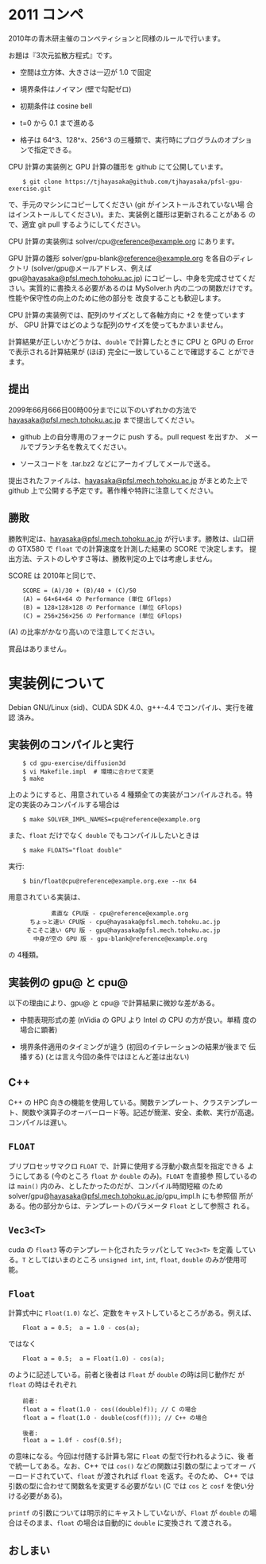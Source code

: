 2011 コンペ 
===========

2010年の青木研主催のコンペティションと同様のルールで行います。

お題は『3次元拡散方程式』です。

  - 空間は立方体、大きさは一辺が 1.0 で固定

  - 境界条件はノイマン (壁で勾配ゼロ)

  - 初期条件は cosine bell

  - t=0 から 0.1 まで進める

  - 格子は 64^3、128^x、256^3 の三種類で、実行時にプログラムのオプショ
    ンで指定できる。

CPU 計算の実装例と GPU 計算の雛形を github にて公開しています。

        $ git clone https://tjhayasaka@github.com/tjhayasaka/pfsl-gpu-exercise.git

で、手元のマシンにコピーしてください (git がインストールされていない場
合はインストールしてください)。また、実装例と雛形は更新されることがある
ので、適宜 git pull するようにしてください。

CPU 計算の実装例は solver/cpu@reference@example.org にあります。

GPU 計算の雛形 solver/gpu-blank@reference@example.org を各自のディレクトリ
(solver/gpu@メールアドレス、例えば gpu@hayasaka@pfsl.mech.tohoku.ac.jp)
にコピーし、中身を完成させてください。実質的に書換える必要があるのは
MySolver.h 内の二つの関数だけです。性能や保守性の向上のために他の部分を
改良することも歓迎します。

CPU 計算の実装例では、配列のサイズとして各軸方向に +2 を使っていますが、
GPU 計算ではどのような配列のサイズを使ってもかまいません。

計算結果が正しいかどうかは、`double` で計算したときに CPU と GPU の
Error で表示される計算結果が (ほぼ) 完全に一致していることで確認するこ
とができます。

提出
----

2099年66月666日00時00分までに以下のいずれかの方法で
hayasaka@pfsl.mech.tohoku.ac.jp まで提出してください。

  - github 上の自分専用のフォークに push する。pull request を出すか、
    メールでブランチ名を教えてください。

  - ソースコードを .tar.bz2 などにアーカイブしてメールで送る。

提出されたファイルは、hayasaka@pfsl.mech.tohoku.ac.jp がまとめた上で
github 上で公開する予定です。著作権や特許に注意してください。

勝敗
----

勝敗判定は、hayasaka@pfsl.mech.tohoku.ac.jp が行います。勝敗は、山口研
の GTX580 で `float` での計算速度を計測した結果の SCORE で決定します。
提出方法、テストのしやすさ等は、勝敗判定の上では考慮しません。

SCORE は 2010年と同じで、

        SCORE = (A)/30 + (B)/40 + (C)/50
        (A) = 64×64×64 の Performance (単位 GFlops)
        (B) = 128×128×128 の Performance (単位 GFlops)
        (C) = 256×256×256 の Performance (単位 GFlops)

(A) の比率がかなり高いので注意してください。

賞品はありません。

実装例について
==============

Debian GNU/Linux (sid)、CUDA SDK 4.0、g++-4.4 でコンパイル、実行を確認
済み。

実装例のコンパイルと実行
------------------------

        $ cd gpu-exercise/diffusion3d
        $ vi Makefile.impl  # 環境に合わせて変更
        $ make

上のようにすると、用意されている 4 種類全ての実装がコンパイルされる。特
定の実装のみコンパイルする場合は

        $ make SOLVER_IMPL_NAMES=cpu@reference@example.org

また、`float` だけでなく `double` でもコンパイルしたいときは

        $ make FLOATS="float double"

実行:

        $ bin/float@cpu@reference@example.org.exe --nx 64

用意されている実装は、

                素直な CPU版 - cpu@reference@example.org
          ちょっと速い CPU版 - cpu@hayasaka@pfsl.mech.tohoku.ac.jp
         そこそこ速い GPU 版 - gpu@hayasaka@pfsl.mech.tohoku.ac.jp
           中身が空の GPU 版 - gpu-blank@reference@example.org

の 4種類。

実装例の gpu@ と cpu@
---------------------

以下の理由により、gpu@ と cpu@ で計算結果に微妙な差がある。

  - 中間表現形式の差 (nVidia の GPU より Intel の CPU の方が良い。単精
    度の場合に顕著)

  - 境界条件適用のタイミングが違う (初回のイテレーションの結果が後まで
    伝播する) (とは言え今回の条件ではほとんど差は出ない)

C++
---

C++ の HPC 向きの機能を使用している。関数テンプレート、クラステンプレー
ト、関数や演算子のオーバーロード等。記述が簡潔、安全、柔軟、実行が高速。
コンパイルは遅い。

`FLOAT`
-------

プリプロセッサマクロ `FLOAT` で、計算に使用する浮動小数点型を指定できる
ようにしてある (今のところ `float` か `double` のみ)。`FLOAT` を直接参
照しているのは `main()` 内のみ、としたかったのだが、コンパイル時間短縮
のため solver/gpu@hayasaka@pfsl.mech.tohoku.ac.jp/gpu_impl.h にも参照個
所がある。他の部分からは、テンプレートのパラメータ `Float` として参照さ
れる。

`Vec3<T>`
---------

cuda の `float3` 等のテンプレート化されたラッパとして `Vec3<T>` を定義
している。`T` としてはいまのところ `unsigned int`, `int`, `float`,
`double` のみが使用可能。

`Float`
-------

計算式中に `Float(1.0)` など、定数をキャストしているところがある。例えば、

        Float a = 0.5;  a = 1.0 - cos(a);

ではなく

        Float a = 0.5;  a = Float(1.0) - cos(a);

のように記述している。前者と後者は `Float` が `double` の時は同じ動作だ
が `float` の時はそれぞれ

        前者:
        float a = float(1.0 - cos((double)f)); // C の場合
        float a = float(1.0 - double(cosf(f))); // C++ の場合

        後者:
        float a = 1.0f - cosf(0.5f);

の意味になる。今回は付随する計算も常に `Float` の型で行われるように、後
者で統一してある。なお、C++ では `cos()` などの関数は引数の型によってオー
バーロードされていて、`float` が渡されれば `float` を返す。そのため、
C++ では引数の型に合わせて関数名を変更する必要がない (C では `cos` と
`cosf` を使い分ける必要がある)。

`printf` の引数については明示的にキャストしていないが、`Float` が
`double` の場合はそのまま、`float` の場合は自動的に `double` に変換され
て渡される。

おしまい
--------
